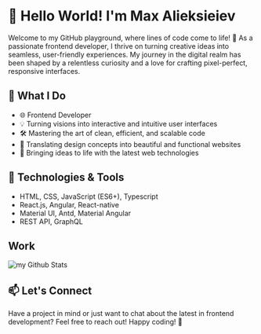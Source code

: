 # 👋 Hello World! I'm Max Alieksieiev

Welcome to my GitHub playground, where lines of code come to life! 🚀 As a passionate frontend developer, I thrive on turning creative ideas into seamless, user-friendly experiences. My journey in the digital realm has been shaped by a relentless curiosity and a love for crafting pixel-perfect, responsive interfaces.

## 🚀 What I Do

- 🌐 Frontend Developer
- 💡 Turning visions into interactive and intuitive user interfaces
- 🛠️ Mastering the art of clean, efficient, and scalable code
- 🎨 Translating design concepts into beautiful and functional websites
- 🚀 Bringing ideas to life with the latest web technologies

## 🔧 Technologies & Tools

- HTML, CSS, JavaScript (ES6+), Typescript
- React.js, Angular, React-native
- Material UI, Antd, Material Angular
- REST API, GraphQL

## Work
<img align="center" src="https://github-readme-stats.vercel.app/api?username=alieksieiev&include_all_commits=true&count_private=true&show_icons=true&line_height=20&title_color=2B5BBD&icon_color=1124BB&text_color=A1A1A1&bg_color=0,000000,130F40" alt="my Github Stats"/>

## 📫 Let's Connect

Have a project in mind or just want to chat about the latest in frontend development? Feel free to reach out!
Happy coding! 🚀


